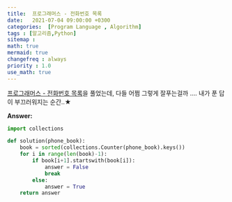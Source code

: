 ```yaml
---
title:  프로그래머스 - 전화번호 목록
date:   2021-07-04 09:00:00 +0300
categories:  [Program Language , Algorithm]
tags : [알고리즘,Python]
sitemap :
math: true
mermaid: true
changefreq : always
priority : 1.0
use_math: true
---
```



[프로그래머스 - 전화번호 목록](https://programmers.co.kr/learn/courses/30/lessons/42577)을 풀었는데, 다들 어쩜 그렇게 잘푸는걸까 .... 내가 푼 답이 부끄러워지는 순간..★

**Answer:**

```python 
import collections

def solution(phone_book):
    book = sorted(collections.Counter(phone_book).keys())
    for i in range(len(book)-1):
        if book[i+1].startswith(book[i]):
            answer = False
            break
        else:
            answer = True
    return answer
```
